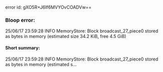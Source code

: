 error id: gXO5R+J6If6MVYOvCOADVw==
### Bloop error:

25/06/17 23:59:28 INFO MemoryStore: Block broadcast_27_piece0 stored as bytes in memory (estimated size 34.2 KiB, free 4.5 GiB)
#### Short summary: 

25/06/17 23:59:28 INFO MemoryStore: Block broadcast_27_piece0 stored as bytes in memory (estimated s...
